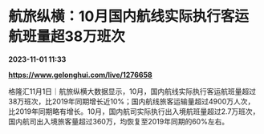 # 航旅纵横：10月国内航线实际执行客运航班量超38万班次

**2023-11-01 11:33**

**https://www.gelonghui.com/live/1276658**

格隆汇11月1日｜航旅纵横大数据显示，10月，国内航线实际执行客运航班量超过38万班次，比2019年同期增长近10%；国内航线旅客运输量超过4900万人次，比2019年同期略有增长。10月，国内航司实际执行出入境航班量超过2.7万班次，国内航司出入境旅客量超过360万，均恢复至2019年同期的60%左右。